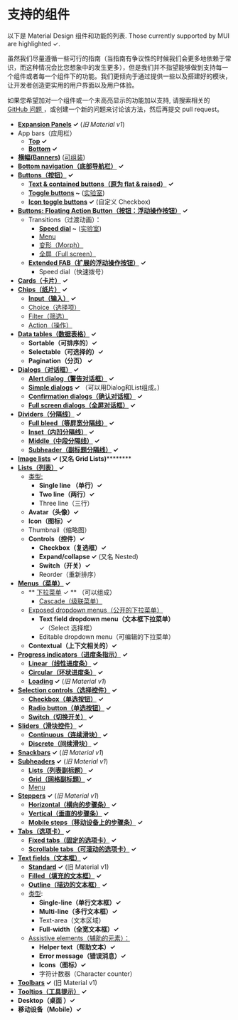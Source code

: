 # 支持的组件

<p class="description">以下是 Material Design 组件和功能的列表. Those currently supported by MUI are highlighted ✓.</p>

虽然我们尽量遵循一些可行的指南（当指南有争议性的时候我们会更多地依赖于常识，而这种情况会比您想象中的发生更多），但是我们并不指望能够做到支持每一个组件或者每一个组件下的功能。我们更倾向于通过提供一些以及搭建好的模块，让开发者创造更实用的用户界面以及用户体验。

如果您希望加对一个组件或一个未高亮显示的功能加以支持, 请搜索相关的 [GitHub 问题 ](https://github.com/mui-org/material-ui/issues)，或创建一个新的问题来讨论该方法，然后再提交 pull request。

- **[Expansion Panels](https://material.io/archive/guidelines/components/expansion-panels.html) ✓** (*旧 Material v1*)
- App bars（应用栏）
  - **[Top](https://material.io/design/components/app-bars-top.html) ✓**
  - **[Bottom](https://material.io/design/components/app-bars-bottom.html) ✓**
- **[横幅(Banners)](https://material.io/design/components/banners.html)** ([可组装](https://medium.com/material-ui/introducing-material-ui-design-system-93e921beb8df))
- **[Bottom navigation（底部导航栏）](https://material.io/design/components/bottom-navigation.html) ✓**
- **[Buttons（按钮）](https://material.io/design/components/buttons.html) ✓**
  - **[Text & contained buttons（原为 flat & raised）](https://material.io/design/components/buttons.html) ✓**
  - **[Toggle buttons](https://material.io/design/components/buttons.html#buttons-toggle-buttons) ~** ([实验室](/components/about-the-lab/))
  - **[Icon toggle buttons](https://material.io/design/components/buttons.html#toggle-button) ✓** (自定义 Checkbox)
- **[Buttons: Floating Action Button（按钮：浮动操作按钮）](https://material.io/design/components/buttons-floating-action-button.html) ✓**
  - Transitions（过渡动画）：
    - **[Speed dial](https://material.io/design/components/buttons-floating-action-button.html#types-of-transitions) ~** ([实验室](/components/about-the-lab/))
    - [Menu](https://material.io/design/components/buttons-floating-action-button.html#types-of-transitions)
    - [变形（Morph）](https://material.io/design/components/buttons-floating-action-button.html#types-of-transitions)
    - [全屏（Full screen）](https://material.io/design/components/buttons-floating-action-button.html#types-of-transitions)
  - **[Extended FAB（扩展的浮动操作按钮）](https://material.io/design/components/buttons-floating-action-button.html#extended-fab) ✓**
    - Speed dial（快速拨号）
- **[Cards（卡片）](https://material.io/design/components/cards.html) ✓**
- **[Chips（纸片）](https://material.io/design/components/chips.html) ✓**
  - **[Input（输入）](https://material.io/design/components/chips.html#input-chips) ✓**
  - [Choice（选择项）](https://material.io/design/components/chips.html#choice-chips)
  - [Filter（筛选）](https://material.io/design/components/chips.html#filter-chips)
  - [Action（操作）](https://material.io/design/components/chips.html#action-chips)
- **[Data tables（数据表格）](https://material.io/design/components/data-tables.html) ✓**
  - **Sortable（可排序的）✓**
  - **Selectable（可选择的）✓**
  - **Pagination（分页） ✓**
- **[Dialogs（对话框）](https://material.io/design/components/dialogs.html) ✓**
  - **[Alert dialog（警告对话框）](https://material.io/design/components/dialogs.html#alert-dialog) ✓**
  - **[Simple dialogs](https://material.io/design/components/dialogs.html#simple-dialog) ✓** （可以用Dialog和List组成。）
  - **[Confirmation dialogs（确认对话框）](https://material.io/design/components/dialogs.html#confirmation-dialog) ✓**
  - **[Full screen dialogs（全屏对话框）](https://material.io/design/components/dialogs.html#full-screen-dialog) ✓**
- **[Dividers（分隔线）](https://material.io/design/components/dividers.html) ✓**
  - **[Full bleed（等屏宽分隔线）](https://material.io/design/components/dividers.html#types) ✓**
  - **[Inset（内凹分隔线）](https://material.io/design/components/dividers.html#types) ✓**
  - **[Middle（中段分隔线）](https://material.io/design/components/dividers.html#types) ✓**
  - **[Subheader（副标题分隔线）](https://material.io/design/components/dividers.html#types) ✓**
- ****[Image lists](https://material.io/design/components/image-lists.html) ✓** (又名 Grid Lists)**********
- **[Lists（列表）](https://material.io/design/components/lists.html) ✓**
  - [类型:](https://material.io/design/components/lists.html#types)
    - **Single line （单行）✓**
    - **Two line（两行）✓**
    - Three line（三行）
  - **Avatar（头像）✓**
  - **Icon（图标）✓**
  - Thumbnail（缩略图）
  - **Controls（控件）✓**
    - **Checkbox（复选框）✓**
    - **Expand/collapse ✓** (又名 Nested)
    - **Switch（开关）✓**
    - Reorder（重新排序）
- **[Menus（菜单）](https://material.io/design/components/menus.html) ✓**
  - ** [下拉菜单](https://material.io/design/components/menus.html#dropdown-menu) ✓ ** （可以组成）
    - [Cascade（级联菜单）](https://material.io/design/components/menus.html#dropdown-menu)
  - [Exposed dropdown menus（公开的下拉菜单）](https://material.io/design/components/menus.html#exposed-dropdown-menu)
    - **Text field dropdown menu（文本框下拉菜单）** ✓（Select 选择框）
    - Editable dropdown menu（可编辑的下拉菜单）
  - **Contextual（上下文相关的）✓**
- **[Progress indicators（进度条指示）](https://material.io/design/components/progress-indicators.html) ✓**
  - **[Linear（线性进度条）](https://material.io/design/components/progress-indicators.html#linear-progress-indicators) ✓**
  - **[Circular（环状进度条）](https://material.io/design/components/progress-indicators.html#circular-progress-indicators) ✓**
  - **[Loading](https://material.io/archive/guidelines/components/progress-activity.html) ✓** (*旧 Material v1*)
- **[Selection controls（选择控件）](https://material.io/design/components/selection-controls.html) ✓**
  - **[Checkbox（单选按钮）](https://material.io/design/components/selection-controls.html#checkboxes) ✓**
  - **[Radio button（单选按钮）](https://material.io/design/components/selection-controls.html#radio-buttons) ✓**
  - **[Switch（切换开关）](https://material.io/design/components/selection-controls.html#switches) ✓**
- **[Sliders（滑块控件）](https://material.io/design/components/sliders.html) ✓**
  - **[Continuous（连续滑块）](https://material.io/design/components/sliders.html#continuous-slider) ✓**
  - **[Discrete（间续滑块）](https://material.io/design/components/sliders.html#discrete-slider) ✓**
- **[Snackbars](https://material.io/design/components/snackbars.html) ✓** (*旧 Material v1*)
- **[Subheaders](https://material.io/archive/guidelines/components/subheaders.html) ✓** (*旧 Material v1*)
  - **[Lists（列表副标题）](https://material.io/archive/guidelines/components/subheaders.html#subheaders-list-subheaders) ✓**
  - **[ Grid（网格副标题）](https://material.io/archive/guidelines/components/subheaders.html#subheaders-list-subheaders) ✓**
  - [Menu](https://material.io/archive/guidelines/components/subheaders.html#subheaders-list-subheaders)
- **[Steppers](https://material.io/archive/guidelines/components/steppers.html) ✓** (*旧 Material v1*)
  - **[Horizontal（横向的步骤条）](https://material.io/archive/guidelines/components/steppers.html#steppers-types-of-steppers) ✓**
  - **[Vertical（垂直的步骤条）](https://material.io/archive/guidelines/components/steppers.html#steppers-types-of-steppers) ✓**
  - **[Mobile steps（移动设备上的步骤条）](https://material.io/archive/guidelines/components/steppers.html#steppers-types-of-steps) ✓**
- **[Tabs（选项卡）](https://material.io/design/components/tabs.html) ✓**
  - **[Fixed tabs（固定的选项卡）](https://material.io/design/components/tabs.html#fixed-tabs) ✓**
  - **[Scrollable tabs（可滚动的选项卡）](https://material.io/design/components/tabs.html#scrollable-tabs) ✓**
- **[Text fields（文本框）](https://material.io/design/components/text-fields.html) ✓**
  - **[Standard](https://material.io/archive/guidelines/components/text-fields.html) ✓** (旧 Material v1)
  - **[Filled（填充的文本框）](https://material.io/design/components/text-fields.html#filled-text-field) ✓**
  - **[Outline（描边的文本框）](https://material.io/design/components/text-fields.html#outlined-text-field) ✓**
  - [类型](https://material.io/design/components/text-fields.html#input-types):
    - **Single-line（单行文本框）✓**
    - **Multi-line（多行文本框）✓**
    - Text-area（文本区域）
    - **Full-width（全宽文本框）✓**
  - [Assistive elements（辅助的元素）：](https://material.io/design/components/text-fields.html#anatomy)
    - **Helper text（帮助文本）✓**
    - **Error message（错误消息）✓**
    - **Icons（图标）✓**
    - 字符计数器（Character counter）
- **[Toolbars](https://material.io/archive/guidelines/components/toolbars.html) ✓** (旧 Material v1)
- **[Tooltips（工具提示）](https://material.io/design/components/tooltips.html) ✓**
- **Desktop（桌面 ）✓**
- **移动设备（Mobile）✓**
